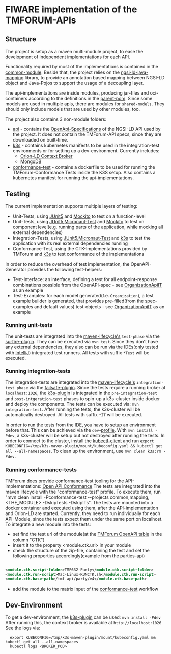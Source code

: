 # FIWARE implementation of the TMFORUM-APIs

## Structure

The project is setup as a maven multi-module project, to ease the development of independent implementations for each
API.

Functionality required by most of the implementations is contained in the [common-module](common). Beside that, the
project relies on the [ngsi-ld-java-mapping](https://github.com/wistefan/ngsi-ld-java-mapping) library, to provide an
annotation based mapping between NGSI-LD object and Java-Pojos to support the usage of a decoupling layer.

The api-implementations are inside modules, producing jar-files and oci-containers according to the definitions in
the [parent-pom](pom.xml). Since some models are used in multiple apis, there are modules for ```shared-models```. They
should only include models that are used by other modules, too.

The project also contains 3 non-module folders:

- [api](api) - contains the [OpenApi-Specifications](https://spec.openapis.org/oas/v3.1.0) of the NGSI-LD API used by
  the project. It does not contain the TMForum-API specs, since they are downloaded on built-time.
- [k3s](k3s) - contains kubernetes manifests to be used in the integration-test environments or for setting up a
  dev-environment. Currently includes:
    - [Orion-LD Context Broker](https://github.com/FIWARE/context.Orion-LD)
    - [MongoDB](https://www.mongodb.com/)
- [conformance-test](conformance-test) - contains a dockerfile to be used for running the TMForum-Conformance Tests
  inside the K3S setup. Also contains a kubernetes manifest for running the api-implementations.


## Testing

The current implementation supports multiple layers of testing:

- Unit-Tests, using [JUnit5](https://junit.org/junit5/docs/current/user-guide/) and [Mockito](https://site.mockito.org/)
  to test on a function-level
- Unit-Tests,
  using [JUnit5](https://junit.org/junit5/docs/current/user-guide/),[Micronaut-Test](https://micronaut-projects.github.io/micronaut-test/latest/guide/)
  and [Mockito](https://site.mockito.org/) to test on component level(e.g. running parts of the application, while
  mocking all external dependencies)
- Integration-Tests,
  using [JUnit5](https://junit.org/junit5/docs/current/user-guide/),[Micronaut-Test](https://micronaut-projects.github.io/micronaut-test/latest/guide/)
  and [k3s](https://k3s.io/) to test the application with its real external dependencies running
- Conformance-Test, using the CTK-Implementations provided by TMForum and [k3s](https://k3s.io/) to test conformance of the implementations

In order to reduce the overhead of test implementation, the OpenAPI-Generator provides the following test-helpers:

- Test-Interface: an interface, defining a test for all endpoint-response combinations possible from the OpenAPI-spec -
  see [OrganizationApiIT](party/src/test/java/org.fiware.tmforum.party/OrganizationApiIT.java) as an example
- Test-Examples: for each model generated(f.e. ```Organization```), a test example builder is generated, that provides
  pre-filled(from the spec-examples and default values) test-objects -
  see   [OrganizationApiIT](party/src/test/java/org.fiware.tmforum.party/OrganizationApiIT.java) as an example

### Running unit-tests

The unit-tests are integrated into
the [maven-lifecycle's](https://maven.apache.org/guides/introduction/introduction-to-the-lifecycle.html) ```test-phase```
via the [surfire-plugin](https://maven.apache.org/surefire/maven-surefire-plugin/). They can be executed
via ```mvn test```. Since they don't have any external dependencies, they also can be run via the IDEs(only tested
with [IntelliJ](https://www.jetbrains.com/idea/)) integrated test runners. All tests with suffix ```*Test``` will be
executed.

### Running integration-tests

The integration-tests are integrated into
the [maven-lifecycle's](https://maven.apache.org/guides/introduction/introduction-to-the-lifecycle.html) ```integration-test phase```
via the [failsafe-plugin](https://maven.apache.org/surefire/maven-failsafe-plugin/). Since the tests require a running
broker at ```localhost:1026```, the [k3s-plugin](https://github.com/kokuwaio/k3s-maven-plugin) is integrated in
the ```pre-integration-test``` and ```post-intgeration-test``` phases to spin-up a k3s-cluster inside docker and deploy
the components. The tests can be executed via: ```mvn integration-test```. After running the tests, the k3s-cluster will
be automatically destroyed. All tests with suffix ```*IT``` will be executed.

In order to run the tests from the IDE, you have to setup an environment before that. This can be achieved via
the ```dev```-[profile](https://maven.apache.org/guides/introduction/introduction-to-profiles.html).
With ```mvn install -Pdev```, a k3s-cluster will be setup but not destroyed after running the tests. In order to connect
to the cluster, install the [kubectl-client](https://kubernetes.io/docs/tasks/tools/#kubectl) and
run ```export KUBECONFIG=/tmp/k3s-maven-plugin/mount/kubeconfig.yaml && kubectl get all --all-namespaces```. To clean up
the environment, use ```mvn clean k3s:rm -Pdev```.

### Running conformance-tests

TMForum does provide conformance-test tooling for the
API-implementations: [Open API Conformance](https://projects.tmforum.org/wiki/display/API/Open+API+Conformance)
The tests are integrated into the maven lifecycle with the "conformance-test" profile. To execute them, run "mvn clean
install -Pconformance-test --projects common,mapping,<THE_MODULE> -DskipTests -DskipITs". The tests are mounted into a
docker container and executed using them, after the API-implementation and Orion-LD are started. Currently, they need to
run individually for each API-Module, since the tests expect them under the same port on localhost. To integrate a new
module into the tests:

- set find the test url of the module(at
  the [TMForum OpenAPI table](https://projects.tmforum.org/wiki/display/API/Open+API+Table) in the column "CTK")
- insert it to the property <module.ctk.url> in your module
- check the structure of the zip-file, containing the test and set the following properties accordingly(example from the
  parties-api)

```xml

<module.ctk.script-folder>TMF632-Party</module.ctk.script-folder>
<module.ctk.run-script>Mac-Linux-RUNCTK.sh</module.ctk.run-script>
<module.ctk.base-path>/tmf-api/party/v4</module.ctk.base-path>
```

- add the module to the matrix input of the [conformance-test](.github/workflows/conformance-test.yaml) workflow

## Dev-Environment

To get a dev-environment, the [k3s-plugin](https://github.com/kokuwaio/k3s-maven-plugin) can be
used: ```mvn install -Pdev```
After running this, the context broker is available at ```http://localhost:1026```
See the logs via:

```
  export KUBECONFIG=/tmp/k3s-maven-plugin/mount/kubeconfig.yaml && kubectl get all --all-namespaces
  kubectl logs <BROKER_POD>
```
